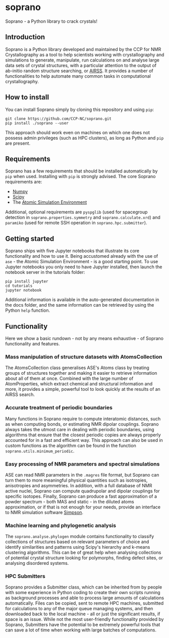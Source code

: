 # soprano
Soprano - a Python library to crack crystals!

## Introduction
Soprano is a Python library developed and maintained by the CCP for NMR Crystallography as a tool to help scientists
working with crystallography and simulations to generate, manipulate, run calculations on and analyse large data sets of
crystal structures, with a particular attention to the output of ab-initio random structure searching, or [AIRSS](https://www.mtg.msm.cam.ac.uk/Codes/AIRSS). It provides a number of functionalities to help automate many common tasks in computational crystallography.

## How to install
You can install Soprano simply by cloning this repository and using `pip`:

    git clone https://github.com/CCP-NC/soprano.git
    pip install ./soprano --user
 
This approach should work even on machines on which one does not possess admin privileges (such as HPC clusters), as long as Python and `pip` are present.

## Requirements
Soprano has a few requirements that should be installed automatically by `pip` when used. Installing with `pip` is strongly advised. The core Soprano requirements are:

* [Numpy](http://www.numpy.org/)
* [Scipy](https://www.scipy.org/)
* The [Atomic Simulation Environment](https://wiki.fysik.dtu.dk/ase/)

Additional, optional requirements are `pyspglib` (used for spacegroup detection in `soprano.properties.symmetry` and `soprano.calculate.xrd`) and `paramiko` (used for remote SSH operation in `soprano.hpc.submitter`).

## Getting started
Soprano ships with five Jupyter notebooks that illustrate its core functionality and how to use it. Being accustomed already with the use of `ase` - the Atomic Simulation Environment - is a good starting point. To use Jupyter notebooks you only need to have Jupyter installed, then launch the notebook server in the tutorials folder:

    pip install jupyter
    cd tutorials
    jupyter notebook
    
Additional information is available in the auto-generated documentation in the docs folder, and the same information can be retrieved by using the Python `help` function.

## Functionality

Here we show a basic rundown - not by any means exhaustive - of Soprano functionality and features.

### Mass manipulation of structure datasets with AtomsCollection
The AtomsCollection class generalises ASE's Atoms class by treating groups of structures together and making it easier to retrieve information about all of them at once. Combined with the large number of AtomProperties, which extract chemical and structural information and more, it provides a simple, powerful tool to look quickly at the results of an AIRSS search.

### Accurate treatment of periodic boundaries
Many functions in Soprano require to compute interatomic distances, such as when computing bonds, or estimating NMR dipolar couplings. Soprano always takes the utmost care in dealing with periodic boundaries, using algorithms that ensure that the closest periodic copies are always properly accounted for in a fast and efficient way. This approach can also be used in custom functions as the algorithm can be found in the function `soprano.utils.minimum_periodic`.

### Easy processing of NMR parameters and spectral simulations
ASE can read NMR parameters in the `.magres` file format, but Soprano can turn them to more meaningful physical quantities such as isotropies, anisotropies and asymmetries. In addition, with a full database of NMR active nuclei, Soprano can compute quadrupolar and dipolar couplings for specific isotopes. Finally, Soprano can produce a fast approximation of a powder spectrum - both MAS and static - in the diluted atoms approximation, or if that is not enough for your needs, provide an interface to NMR simulation software [Simpson](http://inano.au.dk/about/research-centers/nmr/software/simpson/).

### Machine learning and phylogenetic analysis
The `soprano.analyse.phylogen` module contains functionality to classify collections of structures based on relevant parameters of choice and identify similarities and patterns using Scipy's hierarchy and k-means clustering algorithms. This can be of great help when analysing collections of potential crystal structure looking for polymorphs, finding defect sites, or analysing disordered systems.

### HPC Submitters
Soprano provides a Submitter class, which can be inherited from by people with some experience in Python coding to create their own scripts running as background processes and able to process large amounts of calculations automatically. Files can be copied, sent to remote HPC machines, submitted for calculations to any of the major queue managing systems, and then downloaded back to the local machine - all or just the significant results, if space is an issue. While not the most user-friendly functionality provided by Soprano, Submitters have the potential to be extremely powerful tools that can save a lot of time when working with large batches of computations.
